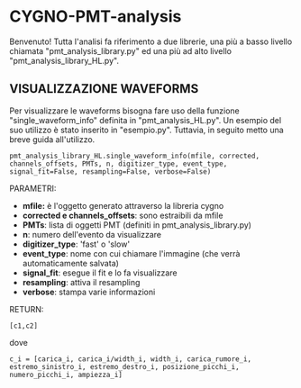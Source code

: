 # CYGNO-PMT-analysis
Benvenuto! 
Tutta l'analisi fa riferimento a due librerie, una più a basso livello chiamata "pmt_analysis_library.py" ed una più ad alto livello "pmt_analysis_library_HL.py". 

## VISUALIZZAZIONE WAVEFORMS
Per visualizzare le waveforms bisogna fare uso della funzione "single_waveform_info" definita in "pmt_analysis_HL.py". 
Un esempio del suo utilizzo è stato inserito in "esempio.py". Tuttavia, in seguito metto una breve guida all'utilizzo.
```
pmt_analysis_library_HL.single_waveform_info(mfile, corrected, channels_offsets, PMTs, n, digitizer_type, event_type, signal_fit=False, resampling=False, verbose=False)
```
PARAMETRI:
- **mfile:** è l'oggetto generato attraverso la libreria cygno
- **corrected e channels_offsets**: sono estraibili da mfile
- **PMTs**: lista di oggetti PMT (definiti in pmt_analysis_library.py)
- **n**: numero dell'evento da visualizzare
- **digitizer_type**: 'fast' o 'slow'
- **event_type**: nome con cui chiamare l'immagine (che verrà automaticamente salvata)
- **signal_fit**: esegue il fit e lo fa visualizzare
- **resampling**: attiva il resampling
- **verbose**: stampa varie informazioni

RETURN: 
~~~
[c1,c2]
~~~
dove
```
c_i = [carica_i, carica_i/width_i, width_i, carica_rumore_i, estremo_sinistro_i, estremo_destro_i, posizione_picchi_i, numero_picchi_i, ampiezza_i]
```
